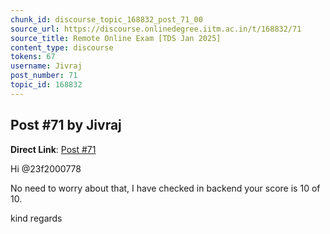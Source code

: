 ```yaml
---
chunk_id: discourse_topic_168832_post_71_00
source_url: https://discourse.onlinedegree.iitm.ac.in/t/168832/71
source_title: Remote Online Exam [TDS Jan 2025]
content_type: discourse
tokens: 67
username: Jivraj
post_number: 71
topic_id: 168832
---
```


## Post #71 by Jivraj

**Direct Link**: [Post #71](https://discourse.onlinedegree.iitm.ac.in/t/168832/71)

Hi @23f2000778

No need to worry about that, I have checked in backend your score is 10 of 10.

kind regards
